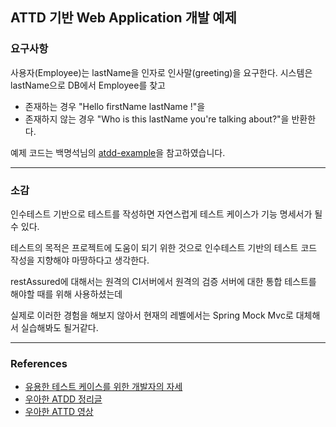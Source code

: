 ## ATTD 기반 Web Application 개발 예제

### 요구사항

사용자(Employee)는 lastName을 인자로 인사말(greeting)을 요구한다. 시스템은 lastName으로 DB에서 Employee를 찾고

- 존재하는 경우 "Hello firstName lastName !"을
- 존재하지 않는 경우 "Who is this lastName you're talking about?"을
반환한다.

예제 코드는 백명석님의 [atdd-example](https://github.com/msbaek/atdd-example)을 참고하였습니다.

---

### 소감

인수테스트 기반으로 테스트를 작성하면 자연스럽게 테스트 케이스가 기능 명세서가 될 수 있다.

테스트의 목적은 프로젝트에 도움이 되기 위한 것으로 인수테스트 기반의 테스트 코드 작성을 지향해야 마땅하다고 생각한다.

restAssured에 대해서는 원격의 CI서버에서 원격의 검증 서버에 대한 통합 테스트를 해야할 때를 위해 사용하셨는데

실제로 이러한 경험을 해보지 않아서 현재의 레벨에서는 Spring Mock Mvc로 대체해서 실습해봐도 될거같다.

---

### References

- [유용한 테스트 케이스를 위한 개발자의 자세](https://blog.shiren.dev/2020-06-15-%EC%9C%A0%EC%9A%A9%ED%95%9C%ED%85%8C%EC%8A%A4%ED%8A%B8%EC%BC%80%EC%9D%B4%EC%8A%A4%EB%A5%BC%EC%9C%84%ED%95%9C%EA%B0%9C%EB%B0%9C%EC%9E%90%EC%9D%98%EC%9E%90%EC%84%B8/)
- [우아한 ATDD 정리글](https://data-make.tistory.com/724)
- [우아한 ATTD 영상](https://www.youtube.com/watch?v=ITVpmjM4mUE&list=WL&index=3)